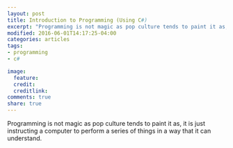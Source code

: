 ```yaml
---
layout: post
title: Introduction to Programming (Using C#)
excerpt: "Programming is not magic as pop culture tends to paint it as, it is just instructing a computer to perform a series of things in a way that it can understand."
modified: 2016-06-01T14:17:25-04:00
categories: articles
tags:
- programming
- c#

image:
  feature:
  credit:
  creditlink:
comments: true
share: true
---
```

Programming is not magic as pop culture tends to paint it as, it is just instructing a computer to perform a series of things in a way that it can understand.
